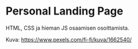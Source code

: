 # Personal Landing Page

HTML, CSS ja hieman JS osaamisen osoittamista.

Kuva: https://www.pexels.com/fi-fi/kuva/1662540/